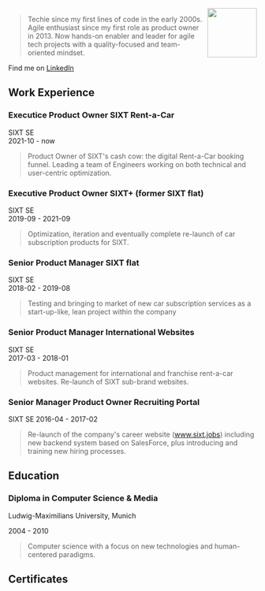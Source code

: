 <img src="https://avatars.githubusercontent.com/u/20593806" width="100" height="100" align="right" float="left">

> Techie since my first lines of code in the early 2000s. Agile enthusiast since my first role as product owner in 2013. Now hands-on enabler and leader for agile tech projects with a quality-focused and team-oriented mindset.


Find me on [LinkedIn](https://www.linkedin.com/in/jennifer-kleimaier/ "LinkedIn")



## Work Experience

### Executice Product Owner SIXT Rent-a-Car
SIXT SE  
2021-10 - now  
> Product Owner of SIXT's cash cow: the digital Rent-a-Car booking funnel. Leading a team of Engineers working on both technical and user-centric optimization.

### Executive Product Owner SIXT+ (former SIXT flat)
SIXT SE  
2019-09 - 2021-09
> Optimization, iteration and eventually complete re-launch of car subscription products for SIXT.

### Senior Product Manager SIXT flat
SIXT SE  
2018-02 - 2019-08
> Testing and bringing to market of new car subscription services as a start-up-like, lean project within the company

### Senior Product Manager International Websites
SIXT SE  
2017-03 - 2018-01
> Product management for international and franchise rent-a-car websites. Re-launch of SIXT sub-brand websites.

### Senior Manager Product Owner Recruiting Portal
SIXT SE
2016-04 - 2017-02
> Re-launch of the company's career website (www.sixt.jobs) including new backend system based on SalesForce, plus introducing and training new hiring processes.  

  
## Education

### Diploma in Computer Science & Media
Ludwig-Maximilians University, Munich

2004 - 2010
>Computer science with a focus on new technologies and human-centered paradigms.

  
## Certificates

